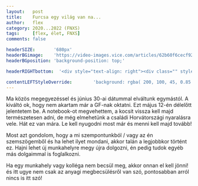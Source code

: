 ```yaml
---
layout:   post
title:    Furcsa egy világ van na...
author:   flex
category: 2020...2022 (FNXS)
tags:     [flex, élet, FNXS]
comments: false

headerSIZE:       '680px'
headerBGimage:    'https://video-images.vice.com/articles/62b60f6cecf92200945df176/lede/1656099212801-gettyimages-1233694467.jpeg'
headerBGposition: 'background-position: top;'

headerRIGHTbottom:  '<div style="text-align: right"><div class="" style="display: inline-block; font-size: 50%; margin-bottom: 0px; background: black; color: white; padding: 7px;">Source: <a class="menu" href="https://www.vice.com/en/article/88qa9v/abortion-clarence-thomas-trans-rights">"Clarence Thomas Says Why Stop at Abortion When We Can Undo the Entire 20th Century"</a></div></div><div style=""><iframe style="border-radius:0px; margin-bottom: -9px" src="https://open.spotify.com/embed/track/6fnachl7fIn5dqIjakfJ57?utm_source=generator" width="100%" height="80" frameBorder="0" allowfullscreen="" allow="autoplay; clipboard-write; encrypted-media; fullscreen; picture-in-picture"></iframe></div>'

contentLEFTStyleOverride:        'background: rgba( 200, 100, 45, 0.85 );'
---
```


Ma közös megegyezéssel és június 30-ai dátummal elváltunk egymástól. A kiváltó ok, hogy nem akartam már a GF-nak oktatni. Ezt május 12-én délelőtt jelentetem be. A notebook-ot megvehettem, a kocsit vissza kell majd természetesen adni, de még elmehetünk a családi Horvátországi nyaralásra vele. Hát ez van mára. Le kell nyugodni most már és menni kell majd tovább!

Most azt gondolom, hogy a mi szempontunkból / vagy az én szemszögemből és ha lehet ilyet mondani, akkor talán a legjobbkor történt ez. Hajni lehet új munkahelyre megy újra dolgozni, én pedig tudok egyéb más dolgaimmal is foglalkozni.

Ha egy munkahely vagy kolléga nem becsül meg, akkor onnan el kell jönni! és itt ugye nem csak az anyagi megbecsülésről van szó, pontosabban arról nincs is itt szó!